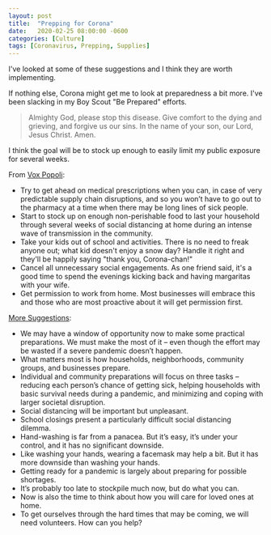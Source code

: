 ```yaml
---
layout: post
title:  "Prepping for Corona"
date:   2020-02-25 08:00:00 -0600
categories: [Culture]
tags: [Coronavirus, Prepping, Supplies]
---
```


I've looked at some of these suggestions and I think they are worth implementing.

If nothing else, Corona might get me to look at preparedness a bit more. I've been slacking in my Boy Scout "Be Prepared" efforts.

> Almighty God, please stop this disease. Give comfort to the dying and grieving, and forgive us our sins. In the name of your son, our Lord, Jesus Christ. Amen.

I think the goal will be to stock up enough to easily limit my public exposure for several weeks.

From [Vox Popoli](http://voxday.blogspot.com/2020/02/prepping-for-corona-chan.html):

* Try to get ahead on medical prescriptions when you can, in case of very predictable supply chain disruptions, and so you won’t have to go out to the pharmacy at a time when there may be long lines of sick people.
* Start to stock up on enough non-perishable food to last your household through several weeks of social distancing at home during an intense wave of transmission in the community.
* Take your kids out of school and activities. There is no need to freak anyone out; what kid doesn't enjoy a snow day? Handle it right and they'll be happily saying "thank you, Corona-chan!"
* Cancel all unnecessary social engagements. As one friend said, it's a good time to spend the evenings kicking back and having margaritas with your wife.
* Get permission to work from home. Most businesses will embrace this and those who are most proactive about it will get permission first.

[More Suggestions](https://virologydownunder.com/past-time-to-tell-the-public-it-will-probably-go-pandemic-and-we-should-all-prepare-now/):

* We may have a window of opportunity now to make some practical preparations. We must make the most of it – even though the effort may be wasted if a severe pandemic doesn’t happen.
* What matters most is how households, neighborhoods, community groups, and businesses prepare.
* Individual and community preparations will focus on three tasks – reducing each person’s chance of getting sick, helping households with basic survival needs during a pandemic, and minimizing and coping with larger societal disruption.
* Social distancing will be important but unpleasant.
* School closings present a particularly difficult social distancing dilemma.
* Hand-washing is far from a panacea. But it’s easy, it’s under your control, and it has no significant downside.
* Like washing your hands, wearing a facemask may help a bit. But it has more downside than washing your hands.
* Getting ready for a pandemic is largely about preparing for possible shortages.
* It’s probably too late to stockpile much now, but do what you can.
* Now is also the time to think about how you will care for loved ones at home.
* To get ourselves through the hard times that may be coming, we will need volunteers. How can you help?
